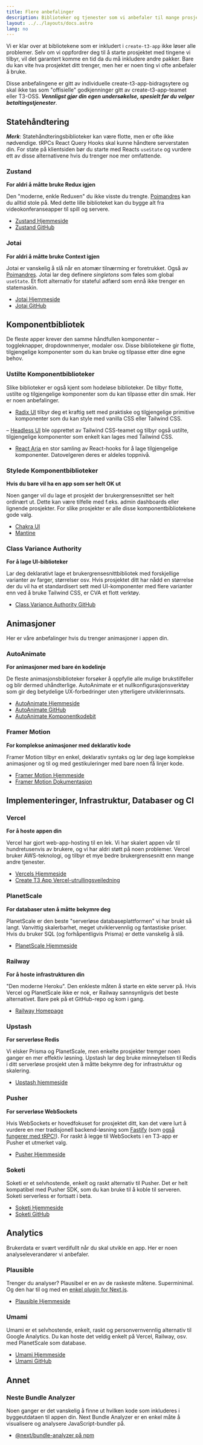 ```yaml
---
title: Flere anbefalinger
description: Biblioteker og tjenester som vi anbefaler til mange prosjekter
layout: ../../layouts/docs.astro
lang: no
---
```


Vi er klar over at bibliotekene som er inkludert i `create-t3-app` ikke løser alle problemer.
Selv om vi oppfordrer deg til å starte prosjektet med tingene vi tilbyr, vil det garantert komme en tid da du må inkludere andre pakker. Bare du kan vite hva prosjektet ditt trenger, men her er noen ting vi ofte anbefaler å bruke.

Disse anbefalingene er gitt av individuelle create-t3-app-bidragsytere og skal ikke tas som "offisielle" godkjenninger gitt av create-t3-app-teamet eller T3-OSS. _**Vennligst gjør din egen undersøkelse, spesielt før du velger betaltingstjenester**_.

## Statehåndtering

_**Merk**_: Statehåndteringsbiblioteker kan være flotte, men er ofte ikke nødvendige. tRPCs React Query Hooks skal kunne håndtere serverstaten din. For state på klientsiden bør du starte med Reacts `useState` og vurdere ett av disse alternativene hvis du trenger noe mer omfattende.

### Zustand

**For aldri å måtte bruke Redux igjen**

Den "moderne, enkle Reduxen" du ikke visste du trengte. [Poimandres](https://github.com/pmndrs) kan du alltid stole på. Med dette lille biblioteket kan du bygge alt fra videokonferanseapper til spill og servere.

- [Zustand Hjemmeside](https://zustand-demo.pmnd.rs/)
- [Zustand GitHub](https://github.com/pmndrs/zustand)

### Jotai

**For aldri å måtte bruke Context igjen**

Jotai er vanskelig å slå når en atomær tilnærming er foretrukket. Også av [Poimandres](https://github.com/pmndrs). Jotai lar deg definere _singletons_ som føles som global `useState`. Et flott alternativ for stateful adfærd som ennå ikke trenger en statemaskin.

- [Jotai Hjemmeside](https://jotai.org/)
- [Jotai GitHub](https://github.com/pmndrs/jotai)

## Komponentbibliotek

De fleste apper krever den samme håndfullen komponenter – toggleknapper, dropdownmenyer, modaler osv. Disse bibliotekene gir flotte, tilgjengelige komponenter som du kan bruke og tilpasse etter dine egne behov.

### Ustilte Komponentbiblioteker

Slike biblioteker er også kjent som hodeløse biblioteker. De tilbyr flotte, ustilte og tilgjengelige komponenter som du kan tilpasse etter din smak. Her er noen anbefalinger.

- [Radix UI](https://www.radix-ui.com/) tilbyr deg et kraftig sett med praktiske og tilgjengelige primitive komponenter som du kan style med vanilla CSS eller Tailwind CSS.

– [Headless UI](https://headlessui.com/) ble opprettet av Tailwind CSS-teamet og tilbyr også ustilte, tilgjengelige komponenter som enkelt kan lages med Tailwind CSS.

- [React Aria](https://react-spectrum.adobe.com/react-aria/) en stor samling av React-hooks for å lage tilgjengelige komponenter. Datovelgeren deres er aldeles toppnivå.

### Stylede Komponentbiblioteker

**Hvis du bare vil ha en app som ser helt OK ut**

Noen ganger vil du lage et prosjekt der brukergrensesnittet ser helt ordinært ut. Dette kan være tilfelle med f.eks. admin dashboards eller lignende prosjekter. For slike prosjekter er alle disse komponentbibliotekene gode valg.

- [Chakra UI](https://chakra-ui.com)
- [Mantine](https://mantine.dev)

### Class Variance Authority

**For å lage UI-biblioteker**

Lar deg deklarativt lage et brukergrensesnittbibliotek med forskjellige varianter av farger, størrelser osv. Hvis prosjektet ditt har nådd en størrelse der du vil ha et standardisert sett med UI-komponenter med flere varianter enn ved å bruke Tailwind CSS, er CVA et flott verktøy.

- [Class Variance Authority GitHub](https://github.com/joe-bell/cva)

## Animasjoner

Her er våre anbefalinger hvis du trenger animasjoner i appen din.

### AutoAnimate

**For animasjoner med bare én kodelinje**

De fleste animasjonsbiblioteker forsøker å oppfylle alle mulige brukstilfeller og blir dermed uhåndterlige. AutoAnimate er et nullkonfigurasjonsverktøy som gir deg betydelige UX-forbedringer uten ytterligere utviklerinnsats.

- [AutoAnimate Hjemmeside](https://auto-animate.formkit.com/)
- [AutoAnimate GitHub](https://github.com/formkit/auto-animate)
- [AutoAnimate Komponentkodebit](https://gist.github.com/hwkr/3fdea5d7f609b98c162e5325637cf3cb)

### Framer Motion

**For komplekse animasjoner med deklarativ kode**

Framer Motion tilbyr en enkel, deklarativ syntaks og lar deg lage komplekse animasjoner og til og med gestikuleringer med bare noen få linjer kode.

- [Framer Motion Hjemmeside](https://framer.com/motion)
- [Framer Motion Dokumentasjon](https://www.framer.com/docs/)

## Implementeringer, Infrastruktur, Databaser og CI

### Vercel

**For å hoste appen din**

Vercel har gjort web-app-hosting til en lek. Vi har skalert appen vår til hundretusenvis av brukere, og vi har aldri støtt på noen problemer. Vercel bruker AWS-teknologi, og tilbyr et mye bedre brukergrensesnitt enn mange andre tjenester.

- [Vercels Hjemmeside](https://vercel.com/)
- [Create T3 App Vercel-utrullingsveiledning](/no/deployment/vercel)

### PlanetScale

**For databaser uten å måtte bekymre deg**

PlanetScale er den beste "serverløse databaseplattformen" vi har brukt så langt. Vanvittig skalerbarhet, meget utviklervennlig og fantastiske priser. Hvis du bruker SQL (og forhåpentligvis Prisma) er dette vanskelig å slå.

- [PlanetScale Hjemmeside](https://planetscale.com/)

### Railway

**For å hoste infrastrukturen din**

"Den moderne Heroku". Den enkleste måten å starte en ekte server på. Hvis Vercel og PlanetScale ikke er nok, er Railway sannsynligvis det beste alternativet. Bare pek på et GitHub-repo og kom i gang.

- [Railway Homepage](https://railway.app/)

### Upstash

**For serverløse Redis**

Vi elsker Prisma og PlanetScale, men enkelte prosjekter tremger noen ganger en mer effektiv løsning. Upstash lar deg bruke minneytelsen til Redis i ditt serverløse prosjekt uten å måtte bekymre deg for infrastruktur og skalering.

- [Upstash hjemmeside](https://upstash.com/)

### Pusher

**For serverløse WebSockets**

Hvis WebSockets er hovedfokuset for prosjektet ditt, kan det være lurt å vurdere en mer tradisjonell backend-løsning som [Fastify](https://www.fastify.io/) (som [også fungerer med tRPC!](https://trpc.io/docs/v10/fastify)). For raskt å legge til WebSockets i en T3-app er Pusher et utmerket valg.

- [Pusher Hjemmeside](https://pusher.com/)

### Soketi

Soketi er et selvhostende, enkelt og raskt alternativ til Pusher. Det er helt kompatibel med Pusher SDK, som du kan bruke til å koble til serveren. Soketi serverless er fortsatt i beta.

- [Soketi Hjemmeside](https://soketi.app)
- [Soketi GitHub](https://github.com/soketi/soketi)

## Analytics

Brukerdata er svært verdifullt når du skal utvikle en app. Her er noen analyseleverandører vi anbefaler.

### Plausible

Trenger du analyser? Plausibel er en av de raskeste måtene. Superminimal. Og den har til og med en [enkel plugin for Next.js](https://plausible.io/docs/proxy/guides/nextjs).

- [Plausible Hjemmeside](https://plausible.io/)

### Umami

Umami er et selvhostende, enkelt, raskt og personvernvennlig alternativ til Google Analytics. Du kan hoste det veldig enkelt på Vercel, Railway, osv. med PlanetScale som database.

- [Umami Hjemmeside](https://umami.is/)
- [Umami GitHub](https://github.com/umami-software/umami)

## Annet

### Neste Bundle Analyzer

Noen ganger er det vanskelig å finne ut hvilken kode som inkluderes i byggeutdataen til appen din. Next Bundle Analyzer er en enkel måte å visualisere og analysere JavaScript-bundler på.

- [@next/bundle-analyzer på npm](https://www.npmjs.com/package/@next/bundle-analyzer)

